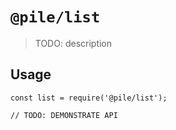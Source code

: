 # `@pile/list`

> TODO: description

## Usage

```
const list = require('@pile/list');

// TODO: DEMONSTRATE API
```
